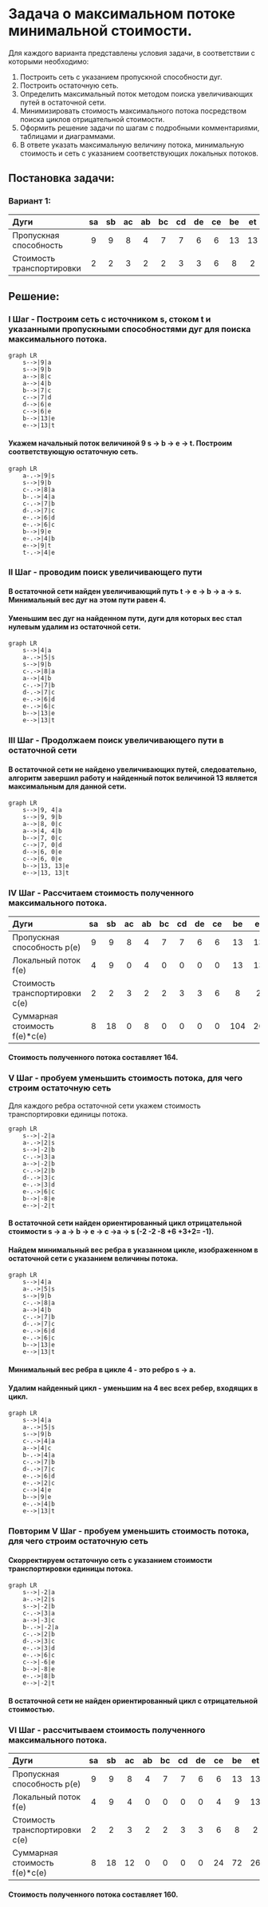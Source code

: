# Задача о максимальном потоке минимальной стоимости.
Для каждого варианта представлены условия задачи, в соответствии с которыми необходимо: 
1. Построить сеть с указанием пропускной способности дуг.
2. Построить остаточную сеть.
3. Определить максимальный поток методом поиска увеличивающих путей в остаточной сети.
4. Минимизировать стоимость максимального потока посредством поиска циклов отрицательной стоимости.
5. Оформить решение задачи по шагам с подробными комментариями, таблицами и диаграммами.
6. В ответе указать максимальную величину потока, минимальную стоимость и сеть с указанием соответствующих локальных потоков.

## Постановка задачи:
### Вариант 1:

| Дуги                      | sa | sb | ac | ab | bc | cd | de | ce | be | et |
|:--------------------------|:--:|:--:|:--:|:--:|:--:|:--:|:--:|:--:|:--:|:--:|
| Пропускная способность    | 9  | 9  | 8  | 4  | 7  | 7  | 6  | 6  | 13 | 13 |
| Стоимость транспортировки | 2  | 2  | 3  | 2  | 2  | 3  | 3  | 6  | 8  | 2  |

## Решение:

### I Шаг - Построим сеть с источником s, стоком t и указанными пропускными способностями дуг для поиска максимального потока.

```mermaid
graph LR
    s-->|9|a
    s-->|9|b
    a-->|8|c
    a-->|4|b
    b-->|7|c
    c-->|7|d
    d-->|6|e
    c-->|6|e
    b-->|13|e
    e-->|13|t
```

#### Укажем начальный поток величиной 9 s -> b -> e -> t. Построим соответствующую остаточную сеть.

```mermaid
graph LR
    a-.->|9|s
    s-->|9|b
    c-.->|8|a
    b-.->|4|a
    c-.->|7|b
    d-.->|7|c
    e-.->|6|d
    e-.->|6|c
    b-->|9|e
    e-.->|4|b
    e-->|9|t
    t-.->|4|e
```

### II Шаг - проводим поиск увеличивающего пути
#### В остаточной сети найден увеличивающий путь t -> e -> b -> a -> s. Минимальный вес дуг на этом пути равен 4.

#### Уменьшим вес дуг на найденном пути, дуги для которых вес стал нулевым удалим из остаточной сети.

```mermaid
graph LR
    s-->|4|a
    a-.->|5|s
    s-->|9|b
    c-.->|8|a
    a-->|4|b
    c-.->|7|b
    d-.->|7|c
    e-.->|6|d
    e-.->|6|c
    b-->|13|e
    e-->|13|t
```

### III Шаг - Продолжаем поиск увеличивающего пути в остаточной сети

#### В остаточной сети не найдено увеличивающих путей, следовательно, алгоритм завершил работу и найденный поток величиной 13 является максимальным для данной сети.

```mermaid
graph LR
    s-->|9, 4|a
    s-->|9, 9|b
    a-->|8, 0|c
    a-->|4, 4|b
    b-->|7, 0|c
    c-->|7, 0|d
    d-->|6, 0|e
    c-->|6, 0|e
    b-->|13, 13|e
    e-->|13, 13|t
```

### IV Шаг - Рассчитаем стоимость полученного максимального потока.

| Дуги                           | sa | sb | ac | ab | bc | cd | de | ce | be  | et  | Итого 
|:-------------------------------|:--:|:--:|:--:|:--:|:--:|:--:|:--:|:--:|:---:|:---:|:-----:|
| Пропускная способность p(e)    | 9  | 9  | 8  | 4  | 7  | 7  | 6  | 6  | 13  | 13  |       |
| Локальный поток f(e)           | 4  | 9  | 0  | 4  | 0  | 0  | 0  | 0  | 13  | 13  |       |
| Стоимость транспортировки c(e) | 2  | 2  | 3  | 2  | 2  | 3  | 3  | 6  |  8  |  2  |       |
| Суммарная стоимость f(e)*c(e)  | 8  | 18 | 0  | 8  | 0  | 0  | 0  | 0  | 104 | 26  |  164  |

#### Стоимость полученного потока составляет 164.

### V Шаг - пробуем уменьшить стоимость потока, для чего строим остаточную сеть
Для каждого ребра остаточной сети укажем стоимость транспортировки единицы потока.

```mermaid
graph LR
    s-->|-2|a
    a-.->|2|s
    s-->|-2|b
    c-.->|3|a
    a-->|-2|b
    c-.->|2|b
    d-.->|3|c
    e-.->|3|d
    e-.->|6|c
    b-->|-8|e
    e-->|-2|t
```

#### В остаточной сети найден ориентированный цикл отрицательной стоимости s -> a -> b -> e -> c ->a -> s (-2 -2 -8 +6 +3+2= -1).

#### Найдем минимальный вес ребра в указанном цикле, изображенном в остаточной сети с указанием величины потока.

```mermaid
graph LR
    s-->|4|a
    a-.->|5|s
    s-->|9|b
    c-.->|8|a
    a-->|4|b
    c-.->|7|b
    d-.->|7|c
    e-.->|6|d
    e-.->|6|c
    b-->|13|e
    e-->|13|t
```

#### Минимальный вес ребра в цикле 4 - это ребро s -> a.
#### Удалим найденный цикл - уменьшим на 4 вес всех ребер, входящих в цикл.

```mermaid
graph LR
    s-->|4|a
    a-.->|5|s
    s-->|9|b
    c-.->|4|a
    a-->|4|c
    b-.->|4|a
    c-.->|7|b
    d-.->|7|c
    e-.->|6|d
    e-.->|2|c
    c-->|4|e
    b-->|9|e
    e-.->|4|b
    e-->|13|t
```

### Повторим V Шаг - пробуем уменьшить стоимость потока, для чего строим остаточную сеть

#### Скорректируем остаточную сеть с указанием стоимости транспортировки единицы потока.

```mermaid
graph LR
    s-->|-2|a
    a-.->|2|s
    s-->|-2|b
    c-.->|3|a
    a-->|-3|c
    b-.->|-2|a
    c-.->|2|b
    d-.->|3|c
    e-.->|3|d
    e-.->|6|c
    c-->|-6|e
    b-->|-8|e
    e-.->|8|b
    e-->|-2|t
```


#### В остаточной сети не найден ориентированный цикл с отрицательной стоимостью.


### VI Шаг - рассчитываем стоимость полученного максимального потока.

| Дуги                           | sa | sb | ac | ab | bc | cd | de | ce | be | et  | Итого 
|:-------------------------------|:--:|:--:|:--:|:--:|:--:|:--:|:--:|:--:|:--:|:---:|:-----:|
| Пропускная способность p(e)    | 9  | 9  | 8  | 4  | 7  | 7  | 6  | 6  | 13 | 13  |       |
| Локальный поток f(e)           | 4  | 9  | 4  | 0  | 0  | 0  | 0  | 4  | 9  | 13  |       |
| Стоимость транспортировки c(e) | 2  | 2  | 3  | 2  | 2  | 3  | 3  | 6  | 8  |  2  |       |
| Суммарная стоимость f(e)*c(e)  | 8  | 18 | 12 | 0  | 0  | 0  | 0  | 24 | 72 | 26  |  164  |

#### Стоимость полученного потока составляет 160.